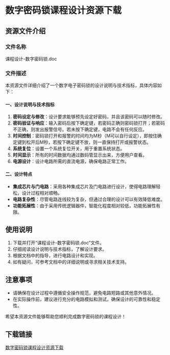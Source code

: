 # 数字密码锁课程设计资源下载

## 资源文件介绍

### 文件名称
课程设计-数字密码锁.doc

### 文件描述
本资源文件详细介绍了一个数字电子密码锁的设计说明与技术指标，具体内容如下：

#### 一、设计说明与技术指标
1. **密码设定与修改**：设计要求能够预先设定好密码，并且该密码可以随时修改。
2. **密码验证与响应**：输入密码后按下确定键，若密码正确则密码锁打开；若密码不正确，则发出报警信号。若未按下确定键，电路不会有任何反应。
3. **时间控制**：密码锁打开和报警的时间均为M秒（M可以自行设定），即按住确定键到松开后M秒，若按下确定键不放，则一直保持打开或报警状态。
4. **系统复位**：设置一个系统复位开关，用于重置系统状态。
5. **时间显示**：所有的时间数据均通过数码管显示出来，方便用户查看。
6. **电源设计**：设计电路所需的直流电源，确保电路正常工作。

#### 二、设计特点
- **集成芯片与门电路**：采用各种集成芯片及门电路进行设计，使得电路理解轻松，设计过程相对顺畅。
- **电路复杂性**：尽管电路连线较为复杂，但通过合理的设计可以有效降低难度。
- **功能拓展性**：由于采用传统逻辑器件，智能化程度相对较低，功能拓展性有限。

## 使用说明
1. 下载并打开“课程设计-数字密码锁.doc”文件。
2. 仔细阅读设计说明与技术指标，了解设计要求。
3. 根据文档中的指导，进行电路设计和实现。
4. 如有疑问，可参考文档中的详细说明或寻求相关技术支持。

## 注意事项
- 请确保在设计过程中遵循安全操作规范，避免电路短路或其他意外情况。
- 在实际操作前，建议进行充分的电路模拟和测试，确保设计的可靠性和稳定性。

希望本资源文件能够帮助您顺利完成数字密码锁的课程设计！

## 下载链接

[数字密码锁课程设计资源下载](https://pan.quark.cn/s/878dc1957bb3)